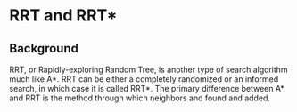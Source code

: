 # RRT and RRT\*

## Background

RRT, or Rapidly-exploring Random Tree, is another type of search algorithm much like A\*. RRT can be either a completely randomized or an informed search, in which case it is called RRT\*. The primary difference between A\* and RRT is the method through which neighbors and found and added. 

